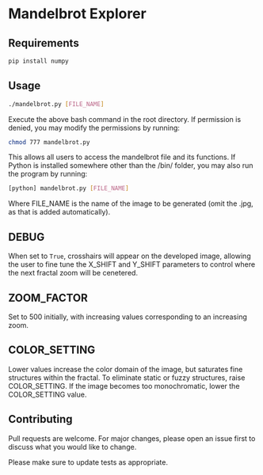 # Mandelbrot Explorer

## Requirements
```bash
pip install numpy
```

## Usage

```bash
./mandelbrot.py [FILE_NAME]
```
Execute the above bash command in the root directory. If permission is denied, you may modify the permissions by running:
```bash
chmod 777 mandelbrot.py
```
This allows all users to access the mandelbrot file and its functions.
If Python is installed somewhere other than the /bin/ folder, you may also run the program by running:
```bash
[python] mandelbrot.py [FILE_NAME] 
```
Where FILE\_NAME is the name of the image to be generated (omit the .jpg, as that is added automatically).

## DEBUG
When set to `True`, crosshairs will appear on the developed image, allowing the user to fine tune the X\_SHIFT and Y\_SHIFT parameters to control where the next fractal zoom will be cenetered.

## ZOOM\_FACTOR
Set to 500 initially, with increasing values corresponding to an increasing zoom.

## COLOR\_SETTING
Lower values increase the color domain of the image, but saturates fine structures within the fractal. To eliminate static or fuzzy structures, raise COLOR\_SETTING. If the image becomes too monochromatic, lower the COLOR\_SETTING value.

## Contributing
Pull requests are welcome. For major changes, please open an issue first to discuss what you would like to change.

Please make sure to update tests as appropriate.

